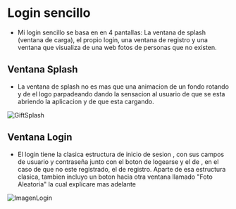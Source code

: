 # Login sencillo

* Mi login sencillo se basa en en 4 pantallas: La ventana de splash (ventana de carga), el propio login, una ventana
de registro y una ventana que visualiza de una web fotos de personas que no existen.

## Ventana Splash

* La ventana de splash no es mas que una animacion de un fondo rotando y de el logo parpadeando dando la sensacion
al usuario de que se esta abriendo la aplicacion y de que esta cargando.

![GiftSplash]()

## Ventana Login

* El login tiene la clasica estructura de inicio de sesion , con sus campos de usuario y contraseña junto con el 
boton de logearse y el de , en el caso de que no este registrado, el de registro.
Aparte de esa estructura clasica, tambien incluyo un boton hacia otra ventana llamado "Foto Aleatoria" la cual 
explicare mas adelante

![ImagenLogin]()
